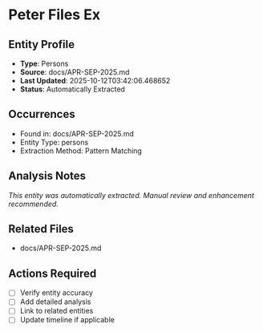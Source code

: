 # Peter Files Ex

## Entity Profile
- **Type**: Persons
- **Source**: docs/APR-SEP-2025.md
- **Last Updated**: 2025-10-12T03:42:06.468652
- **Status**: Automatically Extracted

## Occurrences
- Found in: docs/APR-SEP-2025.md
- Entity Type: persons
- Extraction Method: Pattern Matching

## Analysis Notes
*This entity was automatically extracted. Manual review and enhancement recommended.*

## Related Files
- docs/APR-SEP-2025.md

## Actions Required
- [ ] Verify entity accuracy
- [ ] Add detailed analysis
- [ ] Link to related entities
- [ ] Update timeline if applicable
